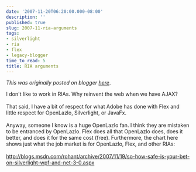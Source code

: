 ```yaml
---
date: '2007-11-20T06:20:00.000-08:00'
description: ''
published: true
slug: 2007-11-ria-arguments
tags:
- silverlight
- ria
- flex
- legacy-blogger
time_to_read: 5
title: RIA arguments
---
```


*This was originally posted on blogger [here](https://pydanny.blogspot.com/2007/11/ria-arguments.html)*.

I don't like to work in RIAs.  Why reinvent the web when we have AJAX?<br /><br />That said, I have a bit of respect for what Adobe has done with Flex and little respect for OpenLazlo, Silverlight, or JavaFx.<br /><br />Anyway, someone I know is a huge OpenLazlo fan.  I think they are mistaken to be entranced by OpenLazlo.  Flex does all that OpenLazlo does, does it better, and does it for the same cost (free).  Furthermore, the chart here shows just what the job market is for OpenLazlo, Flex, and other RIAs:<br /><br /><a href="http://blogs.msdn.com/rohant/archive/2007/11/19/so-how-safe-is-your-bet-on-silverlight-wpf-and-net-3-0.aspx">http://blogs.msdn.com/rohant/archive/2007/11/19/so-how-safe-is-your-bet-on-silverlight-wpf-and-net-3-0.aspx</a>